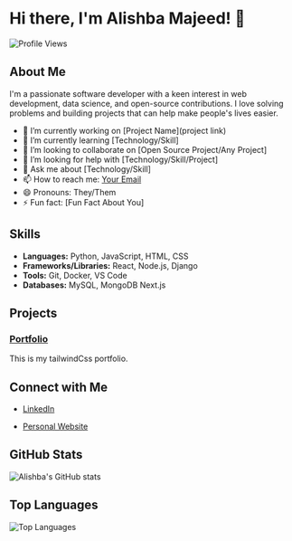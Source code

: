 # Hi there, I'm Alishba Majeed! 👋

![Profile Views](https://komarev.com/ghpvc/?username=alishbamajeed&color=blue)

## About Me

I'm a passionate software developer with a keen interest in web development, data science, and open-source contributions. I love solving problems and building projects that can help make people's lives easier.

- 🔭 I’m currently working on [Project Name](project link)
- 🌱 I’m currently learning [Technology/Skill]
- 👯 I’m looking to collaborate on [Open Source Project/Any Project]
- 🤔 I’m looking for help with [Technology/Skill/Project]
- 💬 Ask me about [Technology/Skill]
- 📫 How to reach me: [Your Email](mailto:alishbamajeed22@gmail.com)
- 😄 Pronouns: They/Them
- ⚡ Fun fact: [Fun Fact About You]

## Skills

- **Languages:** Python, JavaScript, HTML, CSS
- **Frameworks/Libraries:** React, Node.js, Django
- **Tools:** Git, Docker, VS Code
- **Databases:** MySQL, MongoDB
Next.js

## Projects

### [Portfolio](https://tailwind-css-portfolio-pi.vercel.app/)
This is my tailwindCss portfolio.


## Connect with Me

- [LinkedIn](https://www.linkedin.com/in/alishba-majeed-5099b8310?utm_source=share&utm_campaign=share_via&utm_content=profile&utm_medium=android_app)

- [Personal Website](https://tailwind-css-portfolio-pi.vercel.app/)

## GitHub Stats

![Alishba's GitHub stats](https://github-readme-stats.vercel.app/api?username=alishbamajeed&show_icons=true&theme=radical)

## Top Languages

![Top Languages](https://github-readme-stats.vercel.app/api/top-langs/?username=alishbamajeed&layout=compact&theme=radical)
